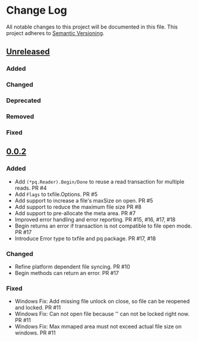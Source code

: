 # Change Log
All notable changes to this project will be documented in this file.
This project adheres to [Semantic Versioning](http://semver.org/).

## [Unreleased]

### Added

### Changed

### Deprecated

### Removed

### Fixed


## [0.0.2]

### Added
- Add `(*pq.Reader).Begin/Done` to reuse a read transaction for multiple reads. PR #4
- Add `Flags` to txfile.Options. PR #5
- Add support to increase a file's maxSize on open. PR #5
- Add support to reduce the maximum file size PR #8
- Add support to pre-allocate the meta area. PR #7
- Improved error handling and error reporting. PR #15, #16, #17, #18
- Begin returns an error if transaction is not compatible to file open mode. PR #17
- Introduce Error type to txfile and pq package. PR #17, #18

### Changed
- Refine platform dependent file syncing. PR #10
- Begin methods can return an error. PR #17

### Fixed
- Windows Fix: Add missing file unlock on close, so file can be reopened and locked. PR #11
- Windows Fix: Can not open file because '<filename>' can not be locked right now. PR #11
- Windows Fix: Max mmaped area must not exceed actual file size on windows. PR #11


[Unreleased]: https://github.com/elastic/go-txfile/compare/v0.0.2...HEAD
[0.0.2]: https://github.com/elastic/go-txfile/compare/v0.0.1...v0.0.2
